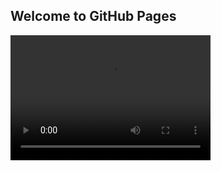 ## Welcome to GitHub Pages
<video src="1575443352281925.mp4" width="320" height="200" controls preload></video>
